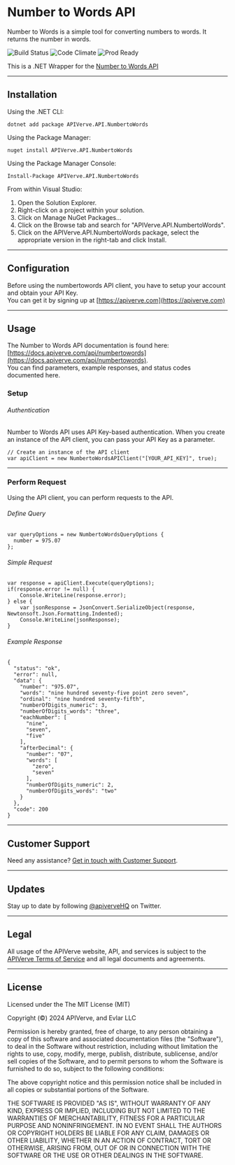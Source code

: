 Number to Words API
============

Number to Words is a simple tool for converting numbers to words. It returns the number in words.

![Build Status](https://img.shields.io/badge/build-passing-green)
![Code Climate](https://img.shields.io/badge/maintainability-B-purple)
![Prod Ready](https://img.shields.io/badge/production-ready-blue)

This is a .NET Wrapper for the [Number to Words API](https://apiverve.com/marketplace/api/numbertowords)

---

## Installation

Using the .NET CLI:
```
dotnet add package APIVerve.API.NumbertoWords
```

Using the Package Manager:
```
nuget install APIVerve.API.NumbertoWords
```

Using the Package Manager Console:
```
Install-Package APIVerve.API.NumbertoWords
```

From within Visual Studio:

1. Open the Solution Explorer.
2. Right-click on a project within your solution.
3. Click on Manage NuGet Packages...
4. Click on the Browse tab and search for "APIVerve.API.NumbertoWords".
5. Click on the APIVerve.API.NumbertoWords package, select the appropriate version in the right-tab and click Install.


---

## Configuration

Before using the numbertowords API client, you have to setup your account and obtain your API Key.  
You can get it by signing up at [https://apiverve.com](https://apiverve.com)

---

## Usage

The Number to Words API documentation is found here: [https://docs.apiverve.com/api/numbertowords](https://docs.apiverve.com/api/numbertowords).  
You can find parameters, example responses, and status codes documented here.

### Setup

###### Authentication
Number to Words API uses API Key-based authentication. When you create an instance of the API client, you can pass your API Key as a parameter.

```
// Create an instance of the API client
var apiClient = new NumbertoWordsAPIClient("[YOUR_API_KEY]", true);
```

---


### Perform Request
Using the API client, you can perform requests to the API.

###### Define Query

```
var queryOptions = new NumbertoWordsQueryOptions {
  number = 975.07
};
```

###### Simple Request

```
var response = apiClient.Execute(queryOptions);
if(response.error != null) {
	Console.WriteLine(response.error);
} else {
    var jsonResponse = JsonConvert.SerializeObject(response, Newtonsoft.Json.Formatting.Indented);
    Console.WriteLine(jsonResponse);
}
```

###### Example Response

```
{
  "status": "ok",
  "error": null,
  "data": {
    "number": "975.07",
    "words": "nine hundred seventy-five point zero seven",
    "ordinal": "nine hundred seventy-fifth",
    "numberOfDigits_numeric": 3,
    "numberOfDigits_words": "three",
    "eachNumber": [
      "nine",
      "seven",
      "five"
    ],
    "afterDecimal": {
      "number": "07",
      "words": [
        "zero",
        "seven"
      ],
      "numberOfDigits_numeric": 2,
      "numberOfDigits_words": "two"
    }
  },
  "code": 200
}
```

---

## Customer Support

Need any assistance? [Get in touch with Customer Support](https://apiverve.com/contact).

---

## Updates
Stay up to date by following [@apiverveHQ](https://twitter.com/apiverveHQ) on Twitter.

---

## Legal

All usage of the APIVerve website, API, and services is subject to the [APIVerve Terms of Service](https://apiverve.com/terms) and all legal documents and agreements.

---

## License
Licensed under the The MIT License (MIT)

Copyright (&copy;) 2024 APIVerve, and Evlar LLC

Permission is hereby granted, free of charge, to any person obtaining a copy of this software and associated documentation files (the "Software"), to deal in the Software without restriction, including without limitation the rights to use, copy, modify, merge, publish, distribute, sublicense, and/or sell copies of the Software, and to permit persons to whom the Software is furnished to do so, subject to the following conditions:

The above copyright notice and this permission notice shall be included in all copies or substantial portions of the Software.

THE SOFTWARE IS PROVIDED "AS IS", WITHOUT WARRANTY OF ANY KIND, EXPRESS OR IMPLIED, INCLUDING BUT NOT LIMITED TO THE WARRANTIES OF MERCHANTABILITY, FITNESS FOR A PARTICULAR PURPOSE AND NONINFRINGEMENT. IN NO EVENT SHALL THE AUTHORS OR COPYRIGHT HOLDERS BE LIABLE FOR ANY CLAIM, DAMAGES OR OTHER LIABILITY, WHETHER IN AN ACTION OF CONTRACT, TORT OR OTHERWISE, ARISING FROM, OUT OF OR IN CONNECTION WITH THE SOFTWARE OR THE USE OR OTHER DEALINGS IN THE SOFTWARE.